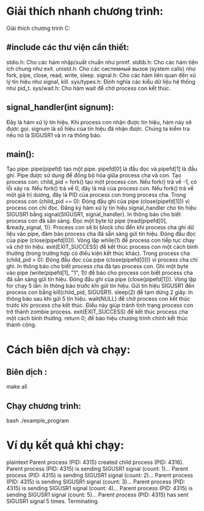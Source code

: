 # Giải thích nhanh chương trình:

Giải thích chương trình C:

## #include các thư viện cần thiết:

stdio.h: Cho các hàm nhập/xuất chuẩn như printf.
stdlib.h: Cho các hàm tiện ích chung như exit.
unistd.h: Cho các системный вызов (system calls) như fork, pipe, close, read, write, sleep.
signal.h: Cho các hàm liên quan đến xử lý tín hiệu như signal, kill.
sys/types.h: Định nghĩa các kiểu dữ liệu hệ thống như pid_t.
sys/wait.h: Cho hàm wait để chờ process con kết thúc.

## signal_handler(int signum):

Đây là hàm xử lý tín hiệu. Khi process con nhận được tín hiệu, hàm này sẽ được gọi.
signum là số hiệu của tín hiệu đã nhận được. Chúng ta kiểm tra nếu nó là SIGUSR1 và in ra thông báo.

## main():

Tạo pipe: pipe(pipefd) tạo một pipe. pipefd[0] là đầu đọc và pipefd[1] là đầu ghi. Pipe được sử dụng để đồng bộ hóa giữa process cha và con.
Tạo process con: child_pid = fork() tạo một process con.
Nếu fork() trả về -1, có lỗi xảy ra.
Nếu fork() trả về 0, đây là mã của process con.
Nếu fork() trả về một giá trị dương, đây là PID của process con trong process cha.
Trong process con (child_pid == 0):
Đóng đầu ghi của pipe (close(pipefd[1])) vì process con chỉ đọc.
Đăng ký hàm xử lý tín hiệu signal_handler cho tín hiệu SIGUSR1 bằng signal(SIGUSR1, signal_handler).
In thông báo cho biết process con đã sẵn sàng.
Đọc một byte từ pipe (read(pipefd[0], &ready_signal, 1)). Process con sẽ bị block cho đến khi process cha ghi dữ liệu vào pipe, đảm bảo process cha đã sẵn sàng gửi tín hiệu.
Đóng đầu đọc của pipe (close(pipefd[0])).
Vòng lặp while(1) để process con tiếp tục chạy và chờ tín hiệu.
exit(EXIT_SUCCESS) để kết thúc process con một cách bình thường (trong trường hợp có điều kiện kết thúc khác).
Trong process cha (child_pid > 0):
Đóng đầu đọc của pipe (close(pipefd[0])) vì process cha chỉ ghi.
In thông báo cho biết process cha đã tạo process con.
Ghi một byte vào pipe (write(pipefd[1], "1", 1)) để báo cho process con biết process cha đã sẵn sàng gửi tín hiệu.
Đóng đầu ghi của pipe (close(pipefd[1])).
Vòng lặp for chạy 5 lần:
In thông báo trước khi gửi tín hiệu.
Gửi tín hiệu SIGUSR1 đến process con bằng kill(child_pid, SIGUSR1).
sleep(2) để tạm dừng 2 giây.
In thông báo sau khi gửi 5 tín hiệu.
wait(NULL) để chờ process con kết thúc trước khi process cha kết thúc. Điều này giúp tránh tình trạng process con trở thành zombie process.
exit(EXIT_SUCCESS) để kết thúc process cha một cách bình thường.
return 0; để báo hiệu chương trình chính kết thúc thành công.

# Cách biên dịch và chạy:
## Biên dịch :
make all
## Chạy chương trình:
bash
./example_program

# Ví dụ kết quả khi chạy:
plaintext
Parent process (PID: 4315) created child process (PID: 4316).
Parent process (PID: 4315) is sending SIGUSR1 signal (count: 1)...
Parent process (PID: 4315) is sending SIGUSR1 signal (count: 2)...
Parent process (PID: 4315) is sending SIGUSR1 signal (count: 3)...
Parent process (PID: 4315) is sending SIGUSR1 signal (count: 4)...
Parent process (PID: 4315) is sending SIGUSR1 signal (count: 5)...
Parent process (PID: 4315) has sent SIGUSR1 signal 5 times. Terminating.


